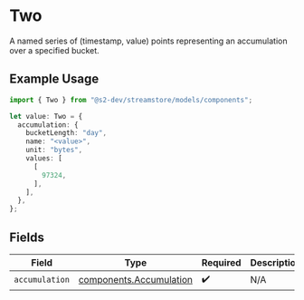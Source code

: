 # Two

A named series of (timestamp, value) points representing an accumulation over a specified
bucket.

## Example Usage

```typescript
import { Two } from "@s2-dev/streamstore/models/components";

let value: Two = {
  accumulation: {
    bucketLength: "day",
    name: "<value>",
    unit: "bytes",
    values: [
      [
        97324,
      ],
    ],
  },
};
```

## Fields

| Field                                                              | Type                                                               | Required                                                           | Description                                                        |
| ------------------------------------------------------------------ | ------------------------------------------------------------------ | ------------------------------------------------------------------ | ------------------------------------------------------------------ |
| `accumulation`                                                     | [components.Accumulation](../../models/components/accumulation.md) | :heavy_check_mark:                                                 | N/A                                                                |